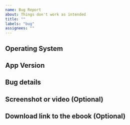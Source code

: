 ```yaml
---
name: Bug Report
about: Things don't work as intended
title: ""
labels: "bug"
assignees: ""
---
```


<!--
  Note: make sure you've already done the following things.
  - I've already installed the latest version of Koodo Reader
  - There are no similar issues on the issue list
  - I've already read the Q&A document: https://www.notion.so/troyeguo/01aaa516687c418499f713d34793b9ad?v=54d51fe1688a4f8ab5784b17e4df3308
-->

## Operating System

<!-- Specify which OS you are using. -->

## App Version

<!-- Specify which version of Koodo Reader you are using. -->

## Bug details

<!-- Please describe your problem in detail -->

## Screenshot or video (Optional)

<!-- Screenshot or video will help us identify the problem -->

## Download link to the ebook (Optional)

<!-- Attach your books if you think it's helpful -->
